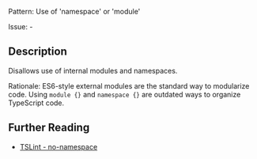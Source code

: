 Pattern: Use of 'namespace' or 'module'

Issue: -

## Description

Disallows use of internal modules and namespaces.  
  
Rationale: ES6-style external modules are the standard way to modularize code. Using `module {}` and `namespace {}` are outdated ways to organize TypeScript code.

## Further Reading

* [TSLint - no-namespace](https://palantir.github.io/tslint/rules/no-namespace)